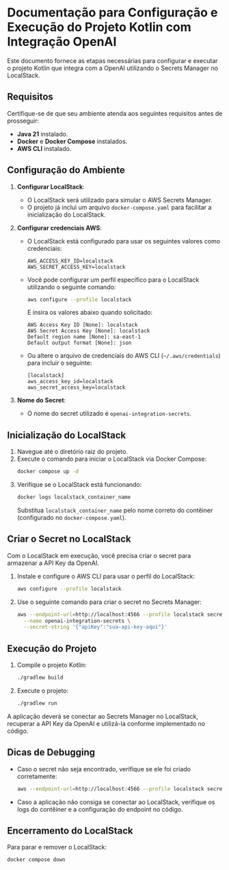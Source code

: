 # Documentação para Configuração e Execução do Projeto Kotlin com Integração OpenAI

Este documento fornece as etapas necessárias para configurar e executar o projeto Kotlin que integra com a OpenAI utilizando o Secrets Manager no LocalStack.

## Requisitos

Certifique-se de que seu ambiente atenda aos seguintes requisitos antes de prosseguir:

- **Java 21** instalado.
- **Docker** e **Docker Compose** instalados.
- **AWS CLI** instalado.

## Configuração do Ambiente

1. **Configurar LocalStack**:
    - O LocalStack será utilizado para simular o AWS Secrets Manager.
    - O projeto já inclui um arquivo `docker-compose.yaml` para facilitar a inicialização do LocalStack.

2. **Configurar credenciais AWS**:
    - O LocalStack está configurado para usar os seguintes valores como credenciais:
      ```
      AWS_ACCESS_KEY_ID=localstack
      AWS_SECRET_ACCESS_KEY=localstack
      ```
    - Você pode configurar um perfil específico para o LocalStack utilizando o seguinte comando:
      ```bash
      aws configure --profile localstack
      ```
      E insira os valores abaixo quando solicitado:
      ```
      AWS Access Key ID [None]: localstack
      AWS Secret Access Key [None]: localstack
      Default region name [None]: sa-east-1
      Default output format [None]: json
      ```
    - Ou altere o arquivo de credenciais do AWS CLI (`~/.aws/credentials`) para incluir o seguinte:
      ```
      [localstack]
      aws_access_key_id=localstack
      aws_secret_access_key=localstack
      ```

3. **Nome do Secret**:
    - O nome do secret utilizado é `openai-integration-secrets`.

## Inicialização do LocalStack

1. Navegue até o diretório raiz do projeto.
2. Execute o comando para iniciar o LocalStack via Docker Compose:
   ```bash
   docker compose up -d
   ```
3. Verifique se o LocalStack está funcionando:
   ```bash
   docker logs localstack_container_name
   ```
   Substitua `localstack_container_name` pelo nome correto do contêiner (configurado no `docker-compose.yaml`).

## Criar o Secret no LocalStack

Com o LocalStack em execução, você precisa criar o secret para armazenar a API Key da OpenAI.

1. Instale e configure o AWS CLI para usar o perfil do LocalStack:
   ```bash
   aws configure --profile localstack
   ```

2. Use o seguinte comando para criar o secret no Secrets Manager:
   ```bash
   aws --endpoint-url=http://localhost:4566 --profile localstack secretsmanager create-secret \
     --name openai-integration-secrets \
     --secret-string '{"apiKey":"sua-api-key-aqui"}'
   ```

## Execução do Projeto

1. Compile o projeto Kotlin:
   ```bash
   ./gradlew build
   ```
2. Execute o projeto:
   ```bash
   ./gradlew run
   ```

A aplicação deverá se conectar ao Secrets Manager no LocalStack, recuperar a API Key da OpenAI e utilizá-la conforme implementado no código.

## Dicas de Debugging

- Caso o secret não seja encontrado, verifique se ele foi criado corretamente:
  ```bash
  aws --endpoint-url=http://localhost:4566 --profile localstack secretsmanager list-secrets
  ```
- Caso a aplicação não consiga se conectar ao LocalStack, verifique os logs do contêiner e a configuração do endpoint no código.

## Encerramento do LocalStack

Para parar e remover o LocalStack:
```bash
docker compose down
```

